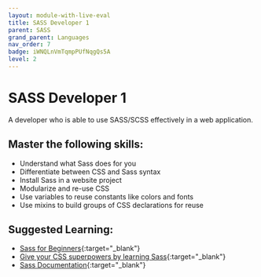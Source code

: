 ```yaml
---
layout: module-with-live-eval
title: SASS Developer 1
parent: SASS
grand_parent: Languages
nav_order: 7
badge: iWNQLnVmTqmpPUfNqgQs5A
level: 2
---
```

# SASS Developer 1

A developer who is able to use SASS/SCSS effectively in a web application.

## Master the following skills:

- Understand what Sass does for you
- Differentiate between CSS and Sass syntax
- Install Sass in a website project
- Modularize and re-use CSS
- Use variables to reuse constants like colors and fonts
- Use mixins to build groups of CSS declarations for reuse

## Suggested Learning:

- [Sass for Beginners](https://www.udemy.com/course/sass-for-the-beginners/){:target="\_blank"}
- [Give your CSS superpowers by learning Sass](https://www.freecodecamp.org/news/give-your-css-superpowers-by-learning-sass/){:target="\_blank"}
- [Sass Documentation](https://sass-lang.com/){:target="\_blank"}